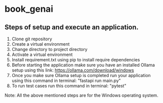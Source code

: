 # book_genai

## Steps of setup and execute an application.

1. Clone git repository
2. Create a virtual environment
3. Change directory to project directory
4. Activate a virtual environment
5. Install requirement.txt using pip to install require dependencies
6. Before starting the application make sure you have an installed Ollama setup using this link: https://ollama.com/download/windows
7. Once you make sure Ollama setup is completed run your application using this command in terminal: "fastapi run main.py"
8. To run test cases run this command in terminal: "pytest"

Note: All the above mentioned steps are for the Windows operating system.
